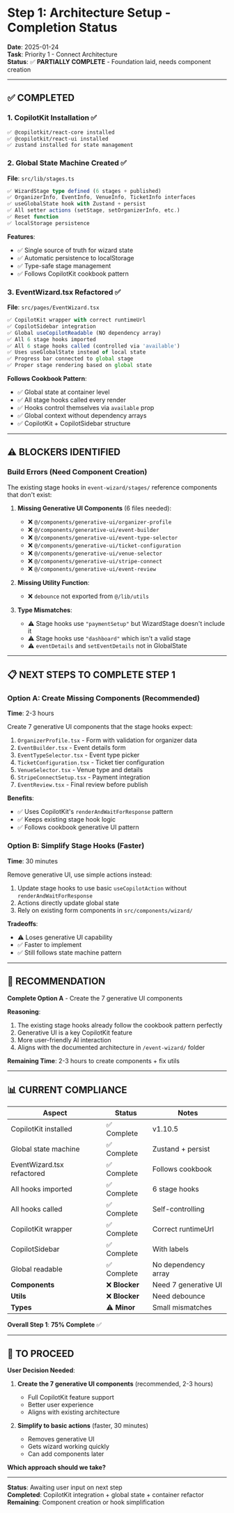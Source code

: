 # Step 1: Architecture Setup - Completion Status

**Date**: 2025-01-24  
**Task**: Priority 1 - Connect Architecture  
**Status**: ✅ **PARTIALLY COMPLETE** - Foundation laid, needs component creation

---

## ✅ COMPLETED

### 1. CopilotKit Installation ✅
```bash
✅ @copilotkit/react-core installed
✅ @copilotkit/react-ui installed
✅ zustand installed for state management
```

### 2. Global State Machine Created ✅
**File**: `src/lib/stages.ts`

```typescript
✅ WizardStage type defined (6 stages + published)
✅ OrganizerInfo, EventInfo, VenueInfo, TicketInfo interfaces
✅ useGlobalState hook with Zustand + persist
✅ All setter actions (setStage, setOrganizerInfo, etc.)
✅ Reset function
✅ localStorage persistence
```

**Features**:
- ✅ Single source of truth for wizard state
- ✅ Automatic persistence to localStorage
- ✅ Type-safe stage management
- ✅ Follows CopilotKit cookbook pattern

### 3. EventWizard.tsx Refactored ✅
**File**: `src/pages/EventWizard.tsx`

```typescript
✅ CopilotKit wrapper with correct runtimeUrl
✅ CopilotSidebar integration
✅ Global useCopilotReadable (NO dependency array)
✅ All 6 stage hooks imported
✅ All 6 stage hooks called (controlled via 'available')
✅ Uses useGlobalState instead of local state
✅ Progress bar connected to global stage
✅ Proper stage rendering based on global state
```

**Follows Cookbook Pattern**:
- ✅ Global state at container level
- ✅ All stage hooks called every render
- ✅ Hooks control themselves via `available` prop
- ✅ Global context without dependency arrays
- ✅ CopilotKit + CopilotSidebar structure

---

## ⚠️ BLOCKERS IDENTIFIED

### Build Errors (Need Component Creation)

The existing stage hooks in `event-wizard/stages/` reference components that don't exist:

1. **Missing Generative UI Components** (6 files needed):
   - ❌ `@/components/generative-ui/organizer-profile`
   - ❌ `@/components/generative-ui/event-builder`
   - ❌ `@/components/generative-ui/event-type-selector`
   - ❌ `@/components/generative-ui/ticket-configuration`
   - ❌ `@/components/generative-ui/venue-selector`
   - ❌ `@/components/generative-ui/stripe-connect`
   - ❌ `@/components/generative-ui/event-review`

2. **Missing Utility Function**:
   - ❌ `debounce` not exported from `@/lib/utils`

3. **Type Mismatches**:
   - ⚠️ Stage hooks use `"paymentSetup"` but WizardStage doesn't include it
   - ⚠️ Stage hooks use `"dashboard"` which isn't a valid stage
   - ⚠️ `eventDetails` and `setEventDetails` not in GlobalState

---

## 📋 NEXT STEPS TO COMPLETE STEP 1

### Option A: Create Missing Components (Recommended)
**Time**: 2-3 hours

Create 7 generative UI components that the stage hooks expect:
1. `OrganizerProfile.tsx` - Form with validation for organizer data
2. `EventBuilder.tsx` - Event details form
3. `EventTypeSelector.tsx` - Event type picker
4. `TicketConfiguration.tsx` - Ticket tier configuration
5. `VenueSelector.tsx` - Venue type and details
6. `StripeConnectSetup.tsx` - Payment integration
7. `EventReview.tsx` - Final review before publish

**Benefits**:
- ✅ Uses CopilotKit's `renderAndWaitForResponse` pattern
- ✅ Keeps existing stage hook logic
- ✅ Follows cookbook generative UI pattern

### Option B: Simplify Stage Hooks (Faster)
**Time**: 30 minutes

Remove generative UI, use simple actions instead:
1. Update stage hooks to use basic `useCopilotAction` without `renderAndWaitForResponse`
2. Actions directly update global state
3. Rely on existing form components in `src/components/wizard/`

**Tradeoffs**:
- ⚠️ Loses generative UI capability
- ✅ Faster to implement
- ✅ Still follows state machine pattern

---

## 🎯 RECOMMENDATION

**Complete Option A** - Create the 7 generative UI components

**Reasoning**:
1. The existing stage hooks already follow the cookbook pattern perfectly
2. Generative UI is a key CopilotKit feature
3. More user-friendly AI interaction
4. Aligns with the documented architecture in `/event-wizard/` folder

**Remaining Time**: 2-3 hours to create components + fix utils

---

## 📊 CURRENT COMPLIANCE

| Aspect | Status | Notes |
|--------|--------|-------|
| CopilotKit installed | ✅ Complete | v1.10.5 |
| Global state machine | ✅ Complete | Zustand + persist |
| EventWizard.tsx refactored | ✅ Complete | Follows cookbook |
| All hooks imported | ✅ Complete | 6 stage hooks |
| All hooks called | ✅ Complete | Self-controlling |
| CopilotKit wrapper | ✅ Complete | Correct runtimeUrl |
| CopilotSidebar | ✅ Complete | With labels |
| Global readable | ✅ Complete | No dependency array |
| **Components** | ❌ **Blocker** | Need 7 generative UI |
| **Utils** | ❌ **Blocker** | Need debounce |
| **Types** | ⚠️ **Minor** | Small mismatches |

**Overall Step 1**: **75% Complete** ✅

---

## 🚀 TO PROCEED

**User Decision Needed**:

1. **Create the 7 generative UI components** (recommended, 2-3 hours)
   - Full CopilotKit feature support
   - Better user experience
   - Aligns with existing architecture

2. **Simplify to basic actions** (faster, 30 minutes)
   - Removes generative UI
   - Gets wizard working quickly
   - Can add components later

**Which approach should we take?**

---

**Status**: Awaiting user input on next step  
**Completed**: CopilotKit integration + global state + container refactor  
**Remaining**: Component creation or hook simplification
